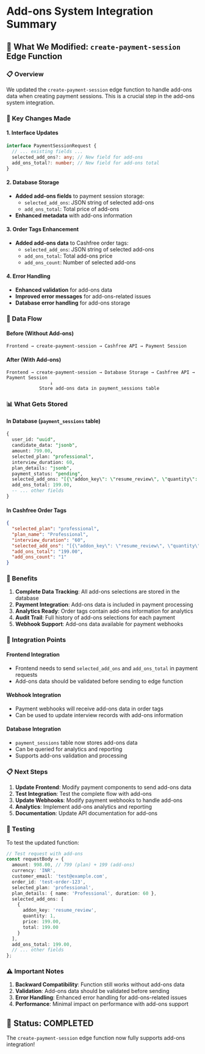# Add-ons System Integration Summary

## 🎯 What We Modified: `create-payment-session` Edge Function

### **📋 Overview**
We updated the `create-payment-session` edge function to handle add-ons data when creating payment sessions. This is a crucial step in the add-ons system integration.

### **🔧 Key Changes Made**

#### **1. Interface Updates**
```typescript
interface PaymentSessionRequest {
  // ... existing fields ...
  selected_add_ons?: any; // New field for add-ons
  add_ons_total?: number; // New field for add-ons total
}
```

#### **2. Database Storage**
- **Added add-ons fields** to payment session storage:
  - `selected_add_ons`: JSON string of selected add-ons
  - `add_ons_total`: Total price of add-ons
- **Enhanced metadata** with add-ons information

#### **3. Order Tags Enhancement**
- **Added add-ons data** to Cashfree order tags:
  - `selected_add_ons`: JSON string of selected add-ons
  - `add_ons_total`: Total add-ons price
  - `add_ons_count`: Number of selected add-ons

#### **4. Error Handling**
- **Enhanced validation** for add-ons data
- **Improved error messages** for add-ons-related issues
- **Database error handling** for add-ons storage

### **🔄 Data Flow**

#### **Before (Without Add-ons)**
```
Frontend → create-payment-session → Cashfree API → Payment Session
```

#### **After (With Add-ons)**
```
Frontend → create-payment-session → Database Storage → Cashfree API → Payment Session
                ↓
            Store add-ons data in payment_sessions table
```

### **📊 What Gets Stored**

#### **In Database (`payment_sessions` table)**
```sql
{
  user_id: "uuid",
  candidate_data: "jsonb",
  amount: 799.00,
  selected_plan: "professional",
  interview_duration: 60,
  plan_details: "jsonb",
  payment_status: "pending",
  selected_add_ons: "[{\"addon_key\": \"resume_review\", \"quantity\": 1, \"price\": 199.00, \"total\": 199.00}]",
  add_ons_total: 199.00,
  -- ... other fields
}
```

#### **In Cashfree Order Tags**
```json
{
  "selected_plan": "professional",
  "plan_name": "Professional",
  "interview_duration": "60",
  "selected_add_ons": "[{\"addon_key\": \"resume_review\", \"quantity\": 1, \"price\": 199.00, \"total\": 199.00}]",
  "add_ons_total": "199.00",
  "add_ons_count": "1"
}
```

### **🚀 Benefits**

1. **Complete Data Tracking**: All add-ons selections are stored in the database
2. **Payment Integration**: Add-ons data is included in payment processing
3. **Analytics Ready**: Order tags contain add-ons information for analytics
4. **Audit Trail**: Full history of add-ons selections for each payment
5. **Webhook Support**: Add-ons data available for payment webhooks

### **🔗 Integration Points**

#### **Frontend Integration**
- Frontend needs to send `selected_add_ons` and `add_ons_total` in payment requests
- Add-ons data should be validated before sending to edge function

#### **Webhook Integration**
- Payment webhooks will receive add-ons data in order tags
- Can be used to update interview records with add-ons information

#### **Database Integration**
- `payment_sessions` table now stores add-ons data
- Can be queried for analytics and reporting
- Supports add-ons validation and processing

### **📋 Next Steps**

1. **Update Frontend**: Modify payment components to send add-ons data
2. **Test Integration**: Test the complete flow with add-ons
3. **Update Webhooks**: Modify payment webhooks to handle add-ons
4. **Analytics**: Implement add-ons analytics and reporting
5. **Documentation**: Update API documentation for add-ons

### **🧪 Testing**

To test the updated function:

```typescript
// Test request with add-ons
const requestBody = {
  amount: 998.00, // 799 (plan) + 199 (add-ons)
  currency: 'INR',
  customer_email: 'test@example.com',
  order_id: 'test-order-123',
  selected_plan: 'professional',
  plan_details: { name: 'Professional', duration: 60 },
  selected_add_ons: [
    {
      addon_key: 'resume_review',
      quantity: 1,
      price: 199.00,
      total: 199.00
    }
  ],
  add_ons_total: 199.00,
  // ... other fields
};
```

### **⚠️ Important Notes**

1. **Backward Compatibility**: Function still works without add-ons data
2. **Validation**: Add-ons data should be validated before sending
3. **Error Handling**: Enhanced error handling for add-ons-related issues
4. **Performance**: Minimal impact on performance with add-ons support

## 🎉 Status: COMPLETED

The `create-payment-session` edge function now fully supports add-ons integration!

